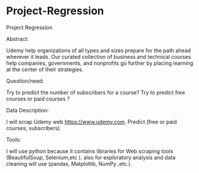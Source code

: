 # Project-Regression 

Project Regression 

Abstract:

Udemy help organizations of all types and sizes prepare for the path ahead wherever it leads. Our curated collection of business and technical courses help companies, governments, and nonprofits go further by placing learning at the center of their strategies.

Question/need:

Try to predict the number of subscribers for a course? 
Try to predict free courses or paid courses ?

Data Description:

I will scrap Udemy web https://www.udemy.com. 
Predict (free or paid courses, subscribers).

Tools:

I will use python because it contains libraries for Web scraping tools (BeautifulSoup, Selenium,etc ). also for exploratory analysis and data cleaning will use (pandas, Matplotlib, NumPy ,etc.).
